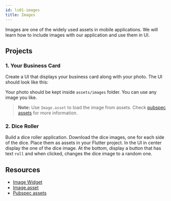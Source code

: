 ```yaml
---
id: ls01-images
title: Images
---
```


Images are one of the widely used assets in mobile applications. We will learn how to include images with our application and use them in UI.

## Projects

### 1. Your Business Card

Create a UI that displays your business card along with your photo. The UI should look like this:

<!-- Image -->

Your photo should be kept inside `assets/images` folder. You can use any image you like.

> **Note:** Use `Image.asset` to load the image from assets. Check [pubspec assets](https://flutter.dev/docs/development/ui/assets-and-images#declaring-assets) for more information.

### 2. Dice Roller

Build a dice roller application. Download the dice images, one for each side of the dice. Place them as assets in your Flutter project. In the UI in center display the one of the dice image. At the bottom, display a button that has text `roll` and when clicked, changes the dice image to a random one.

## Resources

- [Image Widget](https://api.flutter.dev/flutter/widgets/Image-class.html)
- [Image.asset](https://api.flutter.dev/flutter/widgets/Image/Image.asset.html)
- [Pubspec assets](https://flutter.dev/docs/development/ui/assets-and-images#declaring-assets)